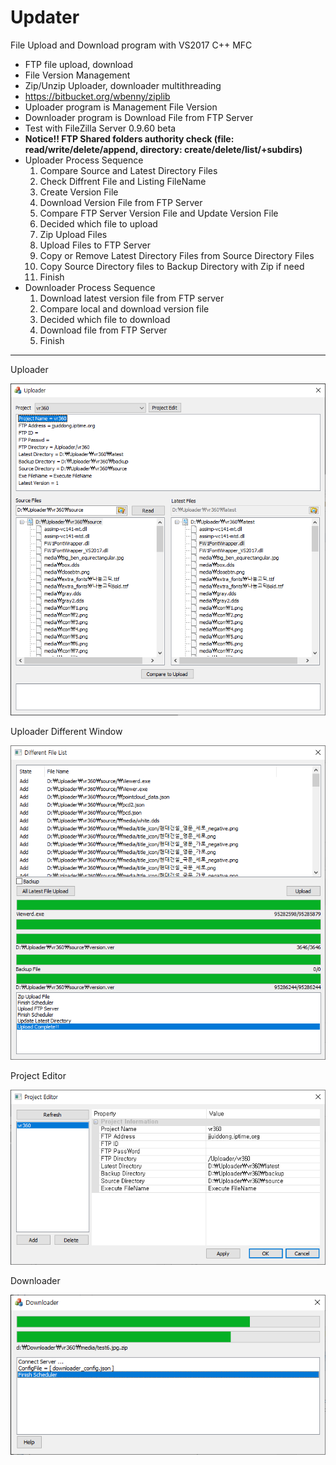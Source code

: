 # Updater
File Upload and Download program with VS2017 C++ MFC
- FTP file upload, download
- File Version Management
- Zip/Unzip Uploader, downloader multithreading
 - https://bitbucket.org/wbenny/ziplib
- Uploader program is Management File Version
- Downloader program is Download File from FTP Server
- Test with FileZilla Server 0.9.60 beta
- **Notice!! FTP Shared folders authority check (file: read/write/delete/append, directory: create/delete/list/+subdirs)**
- Uploader Process Sequence
  1. Compare Source and Latest Directory Files
  2. Check Diffrent File and Listing FileName
  3. Create Version File
  4. Download Version File from FTP Server
  5. Compare FTP Server Version File and Update Version File
  6. Decided which file to upload 
  7. Zip Upload Files
  8. Upload Files to FTP Server
  9. Copy or Remove Latest Directory Files from Source Directory Files
  10. Copy Source Directory files to Backup Directory with Zip if need
  11. Finish
- Downloader Process Sequence
  1. Download latest version file from FTP server
  2. Compare local and download version file
  3. Decided which file to download
  4. Download file from FTP Server
  5. Finish
 
 --------------------------------------------------------------
Uploader

![Alt text](https://github.com/jjuiddong/Updater/blob/master/Doc/2019-11-13-1.png?raw=true)

Uploader Different Window

![Alt text](https://github.com/jjuiddong/Updater/blob/master/Doc/2019-11-13-diffdlg.png?raw=true)

Project Editor

![Alt text](https://github.com/jjuiddong/Updater/blob/master/Doc/2019-11-13-projecteditor.png?raw=true)

Downloader

![Alt text](https://github.com/jjuiddong/Updater/blob/master/Doc/2019-11-13-downloader.png?raw=true)
